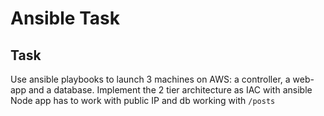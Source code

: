 # Ansible Task

## Task
Use ansible playbooks to launch 3 machines on AWS: a controller, a web-app and a database.
Implement the 2 tier architecture as IAC with ansible
Node app has to work with public IP and db working with `/posts`


